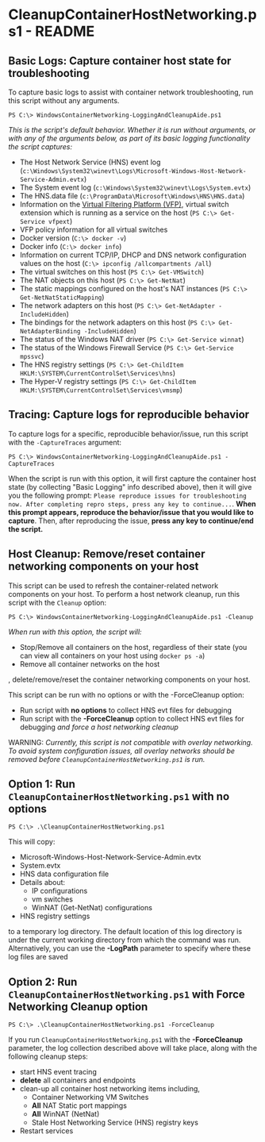 # CleanupContainerHostNetworking.ps1 - README

## Basic Logs: Capture container host state for troubleshooting
To capture basic logs to assist with container network troubleshooting, run this script without any arguments. 
```
PS C:\> WindowsContainerNetworking-LoggingAndCleanupAide.ps1
```
*This is the script's default behavior. Whether it is run without arguments, or with any of the arguments below, as part of its basic logging functionality the script captures:*
- The Host Network Service (HNS) event log (`c:\Windows\System32\winevt\Logs\Microsoft-Windows-Host-Network-Service-Admin.evtx`)
- The System event log (`c:\Windows\System32\winevt\Logs\System.evtx`)
- The HNS.data file (`c:\ProgramData\Microsoft\Windows\HNS\HNS.data`)
- Information on the [Virtual Filtering Platform (VFP)](https://www.microsoft.com/en-us/research/project/azure-virtual-filtering-platform/), virtual switch extension which is running as a service on the host (`PS C:\> Get-Service vfpext`)
- VFP policy information for all virtual switches 
- Docker version (`C:\> docker -v`)
- Docker info (`C:\> docker info`)
- Information on current TCP/IP, DHCP and DNS network configuration values on the host (`C:\> ipconfig /allcompartments /all`)
- The virtual switches on this host (`PS C:\> Get-VMSwitch`)
- The NAT objects on this host (`PS C:\> Get-NetNat`)
- The static mappings configured on the host's NAT instances (`PS C:\> Get-NetNatStaticMapping`)
- The network adapters on this host (`PS C:\> Get-NetAdapter -IncludeHidden`)
- The bindings for the network adapters on this host (`PS C:\> Get-NetAdapterBinding -IncludeHidden`)
- The status of the Windows NAT driver (`PS C:\> Get-Service winnat`)
- The status of the Windows Firewall Service (`PS C:\> Get-Service mpssvc`)
- The HNS registry settings (`PS C:\> Get-ChildItem HKLM:\SYSTEM\CurrentControlSet\Services\hns`)
- The Hyper-V registry settings (`PS C:\> Get-ChildItem HKLM:\SYSTEM\CurrentControlSet\Services\vmsmp`)

## Tracing: Capture logs for reproducible behavior
To capture logs for a specific, reproducible behavior/issue, run this script with the `-CaptureTraces` argument:
```
PS C:\> WindowsContainerNetworking-LoggingAndCleanupAide.ps1 -CaptureTraces
```
When the script is run with this option, it will first capture the container host state (by collecting "Basic Logging" info described above), then it will give you the following prompt: `Please reproduce issues for troubleshooting now. After completing repro steps, press any key to continue...`. **When this prompt appears, reproduce the behavior/issue that you would like to capture**. Then, after reproducing the issue, **press any key to continue/end the script.**

## Host Cleanup: Remove/reset container networking components on your host
This script can be used to refresh the container-related network components on your host. To perform a host network cleanup, run this script with the `Cleanup` option:
```
PS C:\> WindowsContainerNetworking-LoggingAndCleanupAide.ps1 -Cleanup
```
*When run with this option, the script will:*
- Stop/Remove all containers on the host, regardless of their state (you can view all containers on your host using `docker ps -a`)
- Remove all container networks on the host



, delete/remove/reset the container networking components on your host.

This script can be run with no options or with the -ForceCleanup option:
* Run script with **no options** to collect HNS evt files for debugging
* Run script with the **-ForceCleanup** option to collect HNS evt files for debugging *and force a host networking cleanup*

WARNING: *Currently, this script is not compatible with overlay networking. To avoid system configuration issues, all overlay networks should be removed before `CleanupContainerHostNetworking.ps1` is run.*

## Option 1: Run `CleanupContainerHostNetworking.ps1` with no options

```none
PS C:\> .\CleanupContainerHostNetworking.ps1
```

This will copy:
 * Microsoft-Windows-Host-Network-Service-Admin.evtx
 * System.evtx
 * HNS data configuration file
 * Details about:
   * IP configurations
   * vm switches
   * WinNAT (Get-NetNat) configurations
 * HNS registry settings

to a temporary log directory. The default location of this log directory is under the current working directory from which the command was run. Alternatively, you can use the **-LogPath** parameter to specify where these log files are saved

## Option 2: Run `CleanupContainerHostNetworking.ps1` with Force Networking Cleanup option

```none
PS C:\> .\CleanupContainerHostNetworking.ps1 -ForceCleanup
```

If you run `CleanupContainerHostNetworking.ps1` with the **-ForceCleanup** parameter, the log collection described above will take place, along with the following cleanup steps:
 * start HNS event tracing
 * **delete** all containers and endpoints
 * clean-up all container host networking items including,
   * Container Networking VM Switches
   * **All** NAT Static port mappings
   * **All** WinNAT (NetNat)
   * Stale Host Networking Service (HNS) registry keys
 * Restart services


